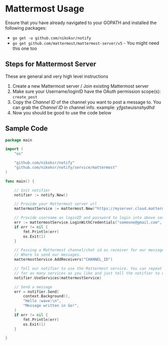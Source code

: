 # Mattermost Usage

Ensure that you have already navigated to your GOPATH and installed the following packages:

* `go get -u github.com/nikoksr/notify`
* `go get github.com/mattermost/mattermost-server/v5` - You might need this one too

## Steps for Mattermost Server

These are general and very high level instructions

1. Create a new Mattermost server / Join existing Mattermost server
2. Make sure your Username/loginID have the OAuth permission scope(s): `create_post`
3. Copy the *Channel ID* of the channel you want to post a message to. You can grab the *Channel ID* in channel info. example: *yfgstwuisnshydhd*
4. Now you should be good to use the code below

## Sample Code

```go
package main

import (
    "os"

    "github.com/nikoksr/notify"
    "github.com/nikoksr/notify/service/mattermost"
)

func main() {

    // Init notifier
    notifier := notify.New()

    // Provide your Mattermost server url
    mattermostService := mattermost.New("https://myserver.cloud.mattermost.com")

    // Provide username as loginID and password to login into above server.
    err := mattermostService.LoginWithCredentials("someone@gmail.com", "somepassword")
    if err != nil {
        fmt.Println(err)
        os.Exit(1)
    }

    // Passing a Mattermost channel/chat id as receiver for our messages.
    // Where to send our messages.
    mattermostService.AddReceivers("CHANNEL_ID")

    // Tell our notifier to use the Mattermost service. You can repeat the above process
    // for as many services as you like and just tell the notifier to use them.
    notifier.UseServices(mattermostService)

    // Send a message
    err = notifier.Send(
        context.Background(),
        "Hello :wave:\n",
        "Message written in Go!",
    )
    if err != nil {
        fmt.Println(err)
        os.Exit(1)
    }

}
```
